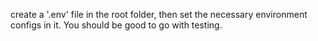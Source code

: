 create a '.env' file in the root folder, then set the necessary environment configs in it. You should be good to go with testing.
